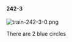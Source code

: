 #### 242-3
![train-242-3-0.png](https://github.com/lil-lab/nlvr/raw/master/nlvr/train/images/54/train-242-3-0.png "train-242-3-0.png")

There are 2 blue circles